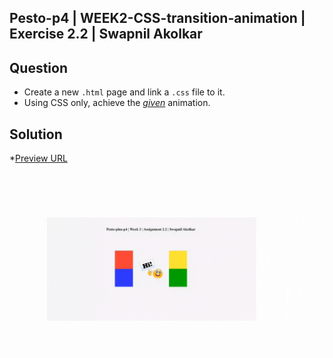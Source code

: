 ## Pesto-p4 | WEEK2-CSS-transition-animation | Exercise 2.2 | Swapnil Akolkar

## Question

- Create a new `.html` page and link a `.css` file to it.
- Using CSS only, achieve the *[given](https://www.loom.com/share/f2ea23d602c24ac8a7c8874c38078ab2)* animation.


## Solution

*[Preview URL](http://surl.li/coiyo)

![Assignment2.2 rotate & translate solution](./src/resources/assignment2.2-rotate-translate.gif)